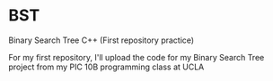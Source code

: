 # BST
Binary Search Tree C++ (First repository practice)


For my first repository, I'll upload the code for my Binary Search Tree project from my PIC 10B programming class at UCLA
